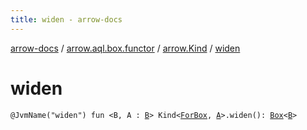 ```yaml
---
title: widen - arrow-docs
---
```


[arrow-docs](../../index.html) / [arrow.aql.box.functor](../index.html) / [arrow.Kind](index.html) / [widen](./widen.html)

# widen

`@JvmName("widen") fun <B, A : `[`B`](widen.html#B)`> Kind<`[`ForBox`](../../arrow.aql/-for-box.html)`, `[`A`](widen.html#A)`>.widen(): `[`Box`](../../arrow.aql/-box/index.html)`<`[`B`](widen.html#B)`>`